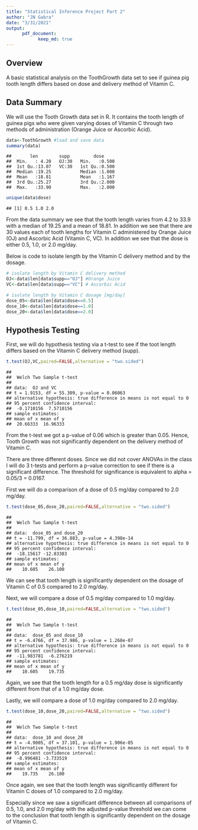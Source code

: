 ```yaml
---
title: "Statistical Inference Project Part 2"
author: "JN Gabra"
date: "3/31/2021"
output: 
      pdf_document:
            keep_md: true
---
```

## Overview
A basic statistical analysis on the ToothGrowth data set to see if guinea pig tooth length differs based on dose and delivery method of Vitamin C.

## Data Summary
We will use the Tooth Growth data set in R. It contains the tooth length of guinea pigs who were given varying doses of Vitamin C through two methods of administration (Orange Juice or Ascorbic Acid).

```r
data<-ToothGrowth #load and save data
summary(data)
```

```
##       len        supp         dose      
##  Min.   : 4.20   OJ:30   Min.   :0.500  
##  1st Qu.:13.07   VC:30   1st Qu.:0.500  
##  Median :19.25           Median :1.000  
##  Mean   :18.81           Mean   :1.167  
##  3rd Qu.:25.27           3rd Qu.:2.000  
##  Max.   :33.90           Max.   :2.000
```

```r
unique(data$dose)
```

```
## [1] 0.5 1.0 2.0
```

From the data summary we see that the tooth length varies from 4.2 to 33.9 with a median of 19.25 and a mean of 18.81. In addition we see that there are 30 values each of tooth lengths for Vitamin C administered by Orange Juice (OJ) and Ascorbic Acid (Vitamin C, VC). In addition we see that the dose is either 0.5, 1.0, or 2.0 mg/day. 


Below is code to isolate length by the Vitamin C delivery method and by the dosage.


```r
# isolate length by Vitamin C delivery method
OJ<-data$len[data$supp=="OJ"] #Orange Juice
VC<-data$len[data$supp=="VC"] # Ascorbic Acid

# isolate length by Vitamin C dosage [mg/day]
dose_05<-data$len[data$dose==0.5] 
dose_10<-data$len[data$dose==1.0]
dose_20<-data$len[data$dose==2.0]
```

## Hypothesis Testing
First, we will do hypothesis testing via a t-test to see if the toot length differs based on the Vitamin C delivery method (supp).

```r
t.test(OJ,VC,paired=FALSE,alternative = "two.sided")
```

```
## 
## 	Welch Two Sample t-test
## 
## data:  OJ and VC
## t = 1.9153, df = 55.309, p-value = 0.06063
## alternative hypothesis: true difference in means is not equal to 0
## 95 percent confidence interval:
##  -0.1710156  7.5710156
## sample estimates:
## mean of x mean of y 
##  20.66333  16.96333
```

From the t-test we got a p-value of 0.06 which is greater than 0.05. Hence, Tooth Growth was not significantly dependent on the delivery method of Vitamin C.


There are three different doses. Since we did not cover ANOVAs in the class I will do 3 t-tests and perform a p-value correction to see if there is a significant difference.
The threshold for significance is equivalent to alpha = 0.05/3 = 0.0167.

First we will do a comparison of a dose of 0.5 mg/day compared to 2.0 mg/day.

```r
t.test(dose_05,dose_20,paired=FALSE,alternative = "two.sided")
```

```
## 
## 	Welch Two Sample t-test
## 
## data:  dose_05 and dose_20
## t = -11.799, df = 36.883, p-value = 4.398e-14
## alternative hypothesis: true difference in means is not equal to 0
## 95 percent confidence interval:
##  -18.15617 -12.83383
## sample estimates:
## mean of x mean of y 
##    10.605    26.100
```

We can see that tooth length is significantly dependent on the dosage of Vitamin C of 0.5 compared to 2.0 mg/day.

Next, we will compare a dose of 0.5 mg/day compared to 1.0 mg/day.

```r
t.test(dose_05,dose_10,paired=FALSE,alternative = "two.sided")
```

```
## 
## 	Welch Two Sample t-test
## 
## data:  dose_05 and dose_10
## t = -6.4766, df = 37.986, p-value = 1.268e-07
## alternative hypothesis: true difference in means is not equal to 0
## 95 percent confidence interval:
##  -11.983781  -6.276219
## sample estimates:
## mean of x mean of y 
##    10.605    19.735
```

Again, we see that the tooth length for a 0.5 mg/day dose is significantly different from that of a 1.0 mg/day dose.

Lastly, we will compare a dose of 1.0 mg/day compared to 2.0 mg/day.

```r
t.test(dose_10,dose_20,paired=FALSE,alternative = "two.sided")
```

```
## 
## 	Welch Two Sample t-test
## 
## data:  dose_10 and dose_20
## t = -4.9005, df = 37.101, p-value = 1.906e-05
## alternative hypothesis: true difference in means is not equal to 0
## 95 percent confidence interval:
##  -8.996481 -3.733519
## sample estimates:
## mean of x mean of y 
##    19.735    26.100
```
Once again, we see that the tooth length was significantly different for Vitamin C doses of 1.0 compared to 2.0 mg/day.

Especially since we saw a significant difference between all comparisons of 0.5, 1.0, and 2.0 mg/day with the adjusted p-value threshold we can come to the conclusion that tooth length is significantly dependent on the dosage of Vitamin C.

